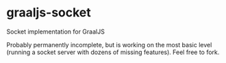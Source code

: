 # graaljs-socket
Socket implementation for GraalJS

Probably permanently incomplete, but is working on the most basic level (running a socket server with dozens of missing features). Feel free to fork.

